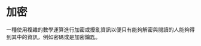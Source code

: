 [Title]: # (加密)
[Difficulty]: # (初學者)
[Order]: # (33)

# 加密

一種使用複雜的數學運算進行加密或擾亂資訊以便只有能夠解密與閱讀的人能夠得到其中的資訊，例如密碼或是加密鑰匙。